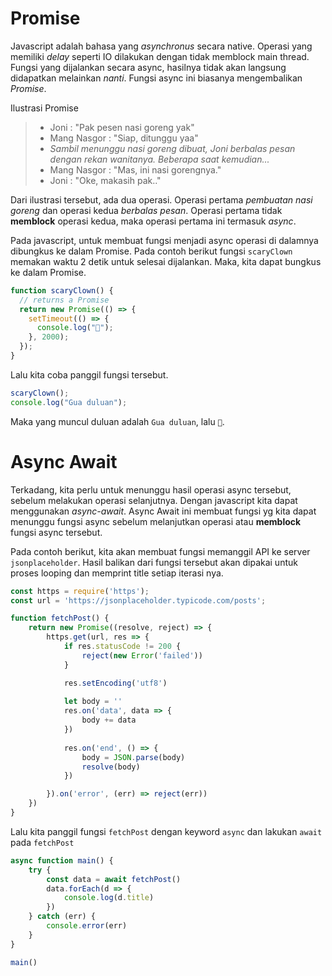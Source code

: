 # Promise

Javascript adalah bahasa yang *asynchronus* secara native. Operasi yang memiliki *delay* seperti IO dilakukan dengan tidak memblock main thread. Fungsi yang dijalankan secara async, hasilnya tidak akan langsung didapatkan melainkan *nanti*. Fungsi async ini biasanya mengembalikan *Promise*. 

Ilustrasi Promise
> - Joni        : "Pak pesen nasi goreng yak"
> - Mang Nasgor : "Siap, ditunggu yaa"
> - *Sambil menunggu nasi goreng dibuat, Joni berbalas pesan dengan rekan wanitanya. Beberapa saat kemudian...*
> - Mang Nasgor : "Mas, ini nasi gorengnya."
> - Joni        : "Oke, makasih pak.."

Dari ilustrasi tersebut, ada dua operasi. Operasi pertama *pembuatan nasi goreng* dan operasi kedua *berbalas pesan*. Operasi pertama tidak **memblock** operasi kedua, maka operasi pertama ini termasuk *async*. 

Pada javascript, untuk membuat fungsi menjadi async operasi di dalamnya dibungkus ke dalam Promise. Pada contoh berikut fungsi `scaryClown` memakan waktu 2 detik untuk selesai dijalankan. Maka, kita dapat bungkus ke dalam Promise.
```js
function scaryClown() {
  // returns a Promise
  return new Promise(() => {
    setTimeout(() => {
      console.log("🤡");
    }, 2000);
  });
}
```

Lalu kita coba panggil fungsi tersebut.
```js
scaryClown();
console.log("Gua duluan");
```
Maka yang muncul duluan adalah `Gua duluan`, lalu `🤡`.

# Async Await

Terkadang, kita perlu untuk menunggu hasil operasi async tersebut, sebelum melakukan operasi selanjutnya. Dengan javascript kita dapat menggunakan *async-await*. Async Await ini membuat fungsi yg kita dapat menunggu fungsi async sebelum melanjutkan operasi atau **memblock** fungsi async tersebut.

Pada contoh berikut, kita akan membuat fungsi memanggil API ke server `jsonplaceholder`. Hasil balikan dari fungsi tersebut akan dipakai untuk proses looping dan memprint title setiap iterasi nya.

```js
const https = require('https');
const url = 'https://jsonplaceholder.typicode.com/posts';

function fetchPost() {
    return new Promise((resolve, reject) => {
        https.get(url, res => {
            if res.statusCode != 200 {
                reject(new Error('failed'))
            }

            res.setEncoding('utf8')
            
            let body = ''
            res.on('data', data => {
                body += data
            })
            
            res.on('end', () => {
                body = JSON.parse(body)
                resolve(body)
            })

        }).on('error', (err) => reject(err))
    })
}
```

Lalu kita panggil fungsi `fetchPost` dengan keyword `async` dan lakukan `await` pada `fetchPost`
```js
async function main() {
    try {
        const data = await fetchPost()
        data.forEach(d => {
            console.log(d.title)
        })
    } catch (err) {
        console.error(err)
    }
}

main()
```